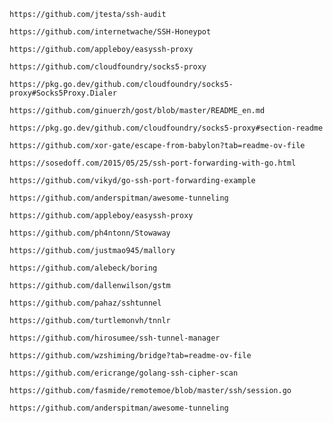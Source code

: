 ```code
https://github.com/jtesta/ssh-audit
```


```code
https://github.com/internetwache/SSH-Honeypot
```

```code
https://github.com/appleboy/easyssh-proxy
```

```code
https://github.com/cloudfoundry/socks5-proxy
```

```code
https://pkg.go.dev/github.com/cloudfoundry/socks5-proxy#Socks5Proxy.Dialer
```

```code
https://github.com/ginuerzh/gost/blob/master/README_en.md
```

```code
https://pkg.go.dev/github.com/cloudfoundry/socks5-proxy#section-readme
```

```code
https://github.com/xor-gate/escape-from-babylon?tab=readme-ov-file
```

```code
https://sosedoff.com/2015/05/25/ssh-port-forwarding-with-go.html
```

```code
https://github.com/vikyd/go-ssh-port-forwarding-example
```

```code
https://github.com/anderspitman/awesome-tunneling
```

```code
https://github.com/appleboy/easyssh-proxy
```

```code
https://github.com/ph4ntonn/Stowaway
```


```code
https://github.com/justmao945/mallory
```

```code
https://github.com/alebeck/boring
```

```code
https://github.com/dallenwilson/gstm
```


```code
https://github.com/pahaz/sshtunnel
```

```code
https://github.com/turtlemonvh/tnnlr
```

```code
https://github.com/hirosumee/ssh-tunnel-manager
```

```code
https://github.com/wzshiming/bridge?tab=readme-ov-file
```

```code
https://github.com/ericrange/golang-ssh-cipher-scan
```

```code
https://github.com/fasmide/remotemoe/blob/master/ssh/session.go
```

```code
https://github.com/anderspitman/awesome-tunneling
```

